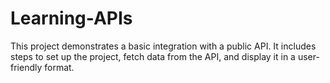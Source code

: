 # Learning-APIs

This project demonstrates a basic integration with a public API. It includes steps to set up the project, fetch data from the API, and display it in a user-friendly format.

